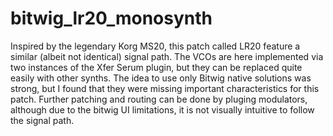 # bitwig_lr20_monosynth
Inspired by the legendary Korg MS20, this patch called LR20 feature a similar (albeit not identical) signal path. The VCOs are here implemented via two instances of the Xfer Serum plugin, but they can be replaced quite easily with other synths. The idea to use only Bitwig native solutions was strong, but I found that they were missing important characteristics for this patch.
Further patching and routing can be done by pluging modulators, although due to the bitwig UI limitations, it is not visually intuitive to follow the signal path.
